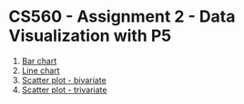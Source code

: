 # CS560 - Assignment 2 - Data Visualization with P5

1. [Bar chart](https://bl.ocks.org/tiktaktok/raw/0966c7d1f1f5dce8936772479a89fa87)
2. [Line chart](https://bl.ocks.org/tiktaktok/raw/f29be198d9837d6e3bbe51b230c14035)
3. [Scatter plot - bivariate](https://bl.ocks.org/tiktaktok/raw/8b3205a0ca881c955cda9721b2f4790e)
4. [Scatter plot - trivariate](https://bl.ocks.org/tiktaktok/raw/7b8489bcb81bb57da6bbdb5b39df6203)
